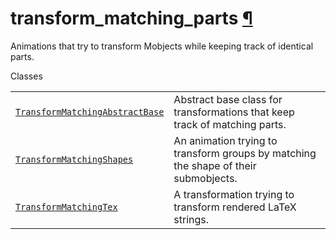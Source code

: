 # transform\_matching\_parts [¶](https://docs.manim.community/en/stable/reference/manim.animation.transform_matching_parts.html\#module-manim.animation.transform_matching_parts "Link to this heading")

Animations that try to transform Mobjects while keeping track of identical parts.

Classes

|     |     |
| --- | --- |
| [`TransformMatchingAbstractBase`](https://docs.manim.community/en/stable/reference/manim.animation.transform_matching_parts.TransformMatchingAbstractBase.html#manim.animation.transform_matching_parts.TransformMatchingAbstractBase "manim.animation.transform_matching_parts.TransformMatchingAbstractBase") | Abstract base class for transformations that keep track of matching parts. |
| [`TransformMatchingShapes`](https://docs.manim.community/en/stable/reference/manim.animation.transform_matching_parts.TransformMatchingShapes.html#manim.animation.transform_matching_parts.TransformMatchingShapes "manim.animation.transform_matching_parts.TransformMatchingShapes") | An animation trying to transform groups by matching the shape of their submobjects. |
| [`TransformMatchingTex`](https://docs.manim.community/en/stable/reference/manim.animation.transform_matching_parts.TransformMatchingTex.html#manim.animation.transform_matching_parts.TransformMatchingTex "manim.animation.transform_matching_parts.TransformMatchingTex") | A transformation trying to transform rendered LaTeX strings. |